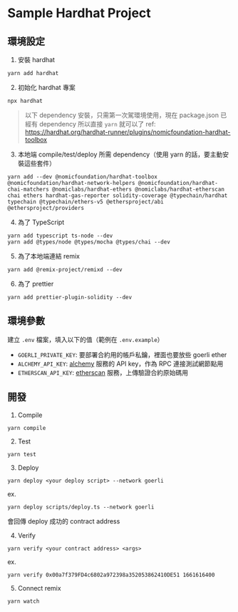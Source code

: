 # Sample Hardhat Project

## 環境設定

1. 安裝 hardhat

```
yarn add hardhat
```

2. 初始化 hardhat 專案

```
npx hardhat
```

> 以下 dependency 安裝，只需第一次駕環境使用，現在 package.json 已經有 dependency 所以直接 `yarn` 就可以了
> ref: https://hardhat.org/hardhat-runner/plugins/nomicfoundation-hardhat-toolbox

3. 本地端 compile/test/deploy 所需 dependency（使用 yarn 的話，要主動安裝這些套件）

```
yarn add --dev @nomicfoundation/hardhat-toolbox @nomicfoundation/hardhat-network-helpers @nomicfoundation/hardhat-chai-matchers @nomiclabs/hardhat-ethers @nomiclabs/hardhat-etherscan chai ethers hardhat-gas-reporter solidity-coverage @typechain/hardhat typechain @typechain/ethers-v5 @ethersproject/abi @ethersproject/providers
```

4. 為了 TypeScript

```
yarn add typescript ts-node --dev
yarn add @types/node @types/mocha @types/chai --dev
```

5. 為了本地端連結 remix

```
yarn add @remix-project/remixd --dev
```

6. 為了 prettier

```
yarn add prettier-plugin-solidity --dev
```

## 環境參數

建立 `.env` 檔案，填入以下的值（範例在 `.env.example`）

- `GOERLI_PRIVATE_KEY`: 要部署合約用的帳戶私鑰，裡面也要放些 goerli ether
- `ALCHEMY_API_KEY`: [alchemy](https://dashboard.alchemy.com/) 服務的 API key，作為 RPC 連接測試網節點用
- `ETHERSCAN_API_KEY`: [etherscan](https://etherscan.io/) 服務，上傳驗證合約原始碼用

## 開發

1. Compile

```
yarn compile
```

2. Test

```
yarn test
```

3. Deploy

```
yarn deploy <your deploy script> --network goerli
```

ex.

```
yarn deploy scripts/deploy.ts --network goerli
```

會回傳 deploy 成功的 contract address

4. Verify

```
yarn verify <your contract address> <args>
```

ex.

```
yarn verify 0x00a7f379FD4c6802a972398a352053862410DE51 1661616400
```

5. Connect remix

```
yarn watch
```
